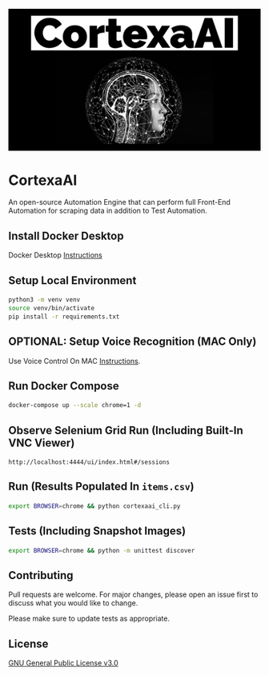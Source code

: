 ![image](https://github.com/mytechnotalent/CortexaAI/blob/main/CortexaAI.jpg?raw=true)

# CortexaAI
An open-source Automation Engine that can perform full Front-End Automation for scraping data in addition to Test Automation.

## Install Docker Desktop
Docker Desktop [Instructions](https://docs.docker.com/desktop/mac/install)

## Setup Local Environment
```bash
python3 -m venv venv
source venv/bin/activate
pip install -r requirements.txt
```

## OPTIONAL: Setup Voice Recognition (MAC Only)
Use Voice Control On MAC [Instructions](https://support.apple.com/en-us/HT210539).

## Run Docker Compose
```bash
docker-compose up --scale chrome=1 -d
```

## Observe Selenium Grid Run (Including Built-In VNC Viewer)
```
http://localhost:4444/ui/index.html#/sessions
```

## Run (Results Populated In `items.csv`)
```bash
export BROWSER=chrome && python cortexaai_cli.py
```

## Tests (Including Snapshot Images)
```bash
export BROWSER=chrome && python -m unittest discover
```

## Contributing
Pull requests are welcome. For major changes, please open an issue first to discuss what you would like to change.

Please make sure to update tests as appropriate.

## License
[GNU General Public License v3.0](https://www.gnu.org/licenses/gpl-3.0.en.html)
